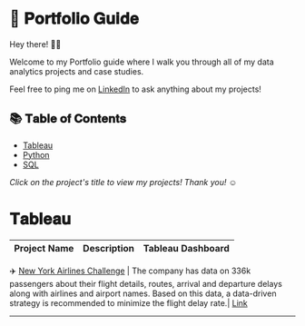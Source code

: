 # :book: 𝐏𝐨𝐫𝐭𝐟𝐨𝐥𝐢𝐨 𝐆𝐮𝐢𝐝𝐞

Hey there! 🙋‍♀️

Welcome to my Portfolio guide where I walk you through all of my data analytics projects and case studies.

Feel free to ping me on [LinkedIn](www.linkedin.com/in/arshiya-kausar/) to ask anything about my projects!

## :books: 𝐓𝐚𝐛𝐥𝐞 𝐨𝐟 𝐂𝐨𝐧𝐭𝐞𝐧𝐭𝐬

- [Tableau](#tableau)
- [Python](#python)
- [SQL](#sql)

 *Click on the project's title to view my projects! Thank you!* ☺️

 # 𝐓𝐚𝐛𝐥𝐞𝐚𝐮

 Project Name| Description| Tableau Dashboard 
 ------------|------------|------------

:airplane: [New York Airlines Challenge](https://github.com/PriyaPalak/MavenAirlinesChallenge) | The company has data on 336k passengers about their flight details, routes, arrival and departure delays along with airlines and airport names. Based on this data, a data-driven strategy is recommended to minimize the flight delay  rate.| [Link](https://github.com/PriyaPalak/MavenAirlinesChallenge)
 
 ***
